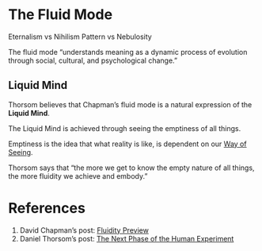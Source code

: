 # The Fluid Mode

Eternalism vs Nihilism
Pattern vs Nebulosity


The fluid mode “understands meaning as a dynamic process of evolution through social, cultural, and psychological change.”

## Liquid Mind
Thorsom believes that Chapman’s fluid mode is a natural expression of the **Liquid Mind**.

The Liquid Mind is achieved through seeing the emptiness of all things.

Emptiness is the idea that what reality is like, is dependent on our [Way of Seeing][1].

Thorsom says that “the more we get to know the empty nature of all things, the more fluidity we achieve and embody.”

# References
1. David Chapman’s post: [Fluidity Preview][2]
2. Daniel Thorsom’s post: [The Next Phase of the Human Experiment][3]

[1]:	Ways%20of%20Seeing.md
[2]:	https://meaningness.com/fluidity-preview
[3]:	https://medium.com/emerge-together/the-next-phase-of-the-human-experiment-4c8bf8d5cfd5